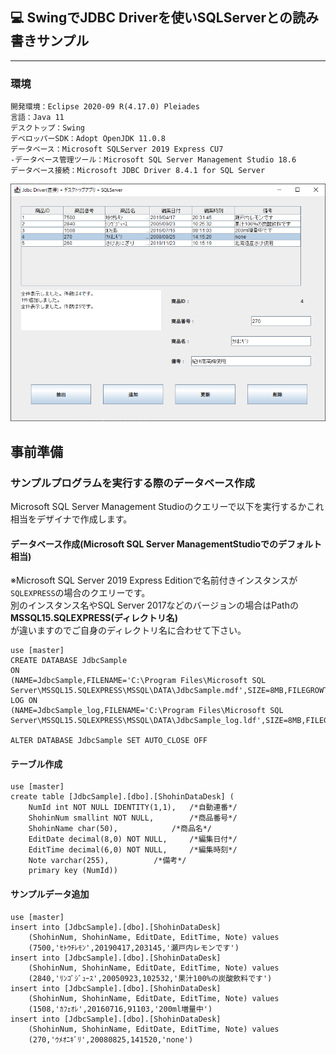 ﻿## :computer: SwingでJDBC Driverを使いSQLServerとの読み書きサンプル  
___
### 環境
```
開発環境：Eclipse 2020-09 R(4.17.0) Pleiades  
言語：Java 11  
デスクトップ：Swing
デベロッパーSDK：Adopt OpenJDK 11.0.8  
データベース：Microsoft SQLServer 2019 Express CU7  
-データベース管理ツール：Microsoft SQL Server Management Studio 18.6
データベース接続：Microsoft JDBC Driver 8.4.1 for SQL Server  
```

![Img](ReadmeImg.png)  

## 事前準備  
### サンプルプログラムを実行する際のデータベース作成  
Microsoft SQL Server Management Studioのクエリーで以下を実行するかこれ相当をデザイナで作成します。  

#### データベース作成(Microsoft SQL Server ManagementStudioでのデフォルト相当)  
※Microsoft SQL Server 2019 Express Editionで名前付きインスタンスが`SQLEXPRESS`の場合のクエリーです。  
別のインスタンス名やSQL Server 2017などのバージョンの場合はPathの**MSSQL15.SQLEXPRESS(ディレクトリ名)**  
が違いますのでご自身のディレクトリ名に合わせて下さい。  
```
use [master]
CREATE DATABASE JdbcSample
ON
(NAME=JdbcSample,FILENAME='C:\Program Files\Microsoft SQL Server\MSSQL15.SQLEXPRESS\MSSQL\DATA\JdbcSample.mdf',SIZE=8MB,FILEGROWTH=64MB)
LOG ON
(NAME=JdbcSample_log,FILENAME='C:\Program Files\Microsoft SQL Server\MSSQL15.SQLEXPRESS\MSSQL\DATA\JdbcSample_log.ldf',SIZE=8MB,FILEGROWTH=64MB)
	
ALTER DATABASE JdbcSample SET AUTO_CLOSE OFF
```

#### テーブル作成  
```
use [master]
create table [JdbcSample].[dbo].[ShohinDataDesk] (
	NumId int NOT NULL IDENTITY(1,1),	/*自動連番*/
	ShohinNum smallint NOT NULL,		/*商品番号*/
	ShohinName char(50),			/*商品名*/
	EditDate decimal(8,0) NOT NULL,		/*編集日付*/
	EditTime decimal(6,0) NOT NULL,		/*編集時刻*/
	Note varchar(255),			/*備考*/
	primary key (NumId))
```

#### サンプルデータ追加  

```
use [master]
insert into [JdbcSample].[dbo].[ShohinDataDesk]
	(ShohinNum, ShohinName, EditDate, EditTime, Note) values
	(7500,'ｾﾄｳﾁﾚﾓﾝ',20190417,203145,'瀬戸内レモンです')
insert into [JdbcSample].[dbo].[ShohinDataDesk]
	(ShohinNum, ShohinName, EditDate, EditTime, Note) values
	(2840,'ﾘﾝｺﾞｼﾞｭｰｽ',20050923,102532,'果汁100%の炭酸飲料です')
insert into [JdbcSample].[dbo].[ShohinDataDesk]
	(ShohinNum, ShohinName, EditDate, EditTime, Note) values
	(1508,'ｶﾌｪｵﾚ',20160716,91103,'200ml増量中')
insert into [JdbcSample].[dbo].[ShohinDataDesk]
	(ShohinNum, ShohinName, EditDate, EditTime, Note) values
	(270,'ｳﾒｵﾆｷﾞﾘ',20080825,141520,'none')
```